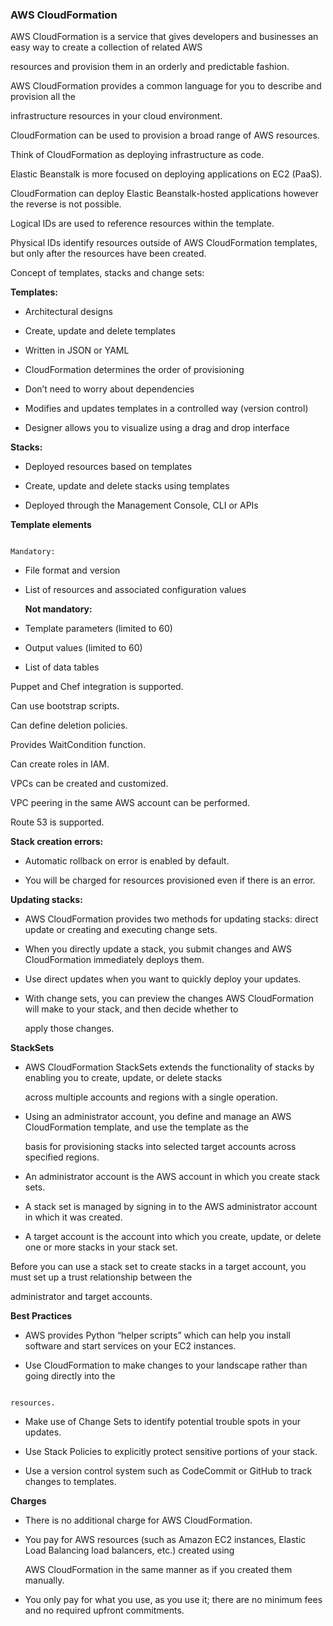 ### AWS CloudFormation

AWS CloudFormation is a service that gives developers and businesses an easy way
to create a collection of related AWS

resources and provision them in an orderly and predictable fashion.

AWS CloudFormation provides a common language for you to describe and provision
all the

infrastructure resources in your cloud environment.

CloudFormation can be used to provision a broad range of AWS resources.

Think of CloudFormation as deploying infrastructure as code.

Elastic Beanstalk is more focused on deploying applications on EC2 (PaaS).

CloudFormation can deploy Elastic Beanstalk-hosted applications however the
reverse is not possible.

Logical IDs are used to reference resources within the template.

Physical IDs identify resources outside of AWS CloudFormation templates, but
only after the resources have been created.

Concept of templates, stacks and change sets:

**Templates:**

- Architectural designs

- Create, update and delete templates

- Written in JSON or YAML

- CloudFormation determines the order of provisioning

- Don’t need to worry about dependencies

- Modifies and updates templates in a controlled way (version control)

- Designer allows you to visualize using a drag and drop interface

**Stacks:**

- Deployed resources based on templates

- Create, update and delete stacks using templates

- Deployed through the Management Console, CLI or APIs

**Template elements**

```

Mandatory:

```

- File format and version

- List of resources and associated configuration values

  **Not mandatory:**

- Template parameters (limited to 60)

- Output values (limited to 60)


- List of data tables

Puppet and Chef integration is supported.

Can use bootstrap scripts.

Can define deletion policies.

Provides WaitCondition function.

Can create roles in IAM.

VPCs can be created and customized.

VPC peering in the same AWS account can be performed.

Route 53 is supported.

**Stack creation errors:**

- Automatic rollback on error is enabled by default.

- You will be charged for resources provisioned even if there is an error.

**Updating stacks:**

- AWS CloudFormation provides two methods for updating stacks: direct update or
  creating and executing change sets.

- When you directly update a stack, you submit changes and AWS CloudFormation
  immediately deploys them.

- Use direct updates when you want to quickly deploy your updates.

- With change sets, you can preview the changes AWS CloudFormation will make to
  your stack, and then decide whether to

  apply those changes.

**StackSets**

- AWS CloudFormation StackSets extends the functionality of stacks by enabling
  you to create, update, or delete stacks

  across multiple accounts and regions with a single operation.

- Using an administrator account, you define and manage an AWS CloudFormation
  template, and use the template as the

  basis for provisioning stacks into selected target accounts across specified
  regions.

- An administrator account is the AWS account in which you create stack sets.

- A stack set is managed by signing in to the AWS administrator account in which
  it was created.

- A target account is the account into which you create, update, or delete one
  or more stacks in your stack set.

Before you can use a stack set to create stacks in a target account, you must
set up a trust relationship between the

administrator and target accounts.

**Best Practices**

- AWS provides Python “helper scripts” which can help you install software and
  start services on your EC2 instances.

- Use CloudFormation to make changes to your landscape rather than going
  directly into the

```

resources.

```

- Make use of Change Sets to identify potential trouble spots in your updates.

- Use Stack Policies to explicitly protect sensitive portions of your stack.

- Use a version control system such as CodeCommit or GitHub to track changes to
  templates.

**Charges**

- There is no additional charge for AWS CloudFormation.

- You pay for AWS resources (such as Amazon EC2 instances, Elastic Load
  Balancing load balancers, etc.) created using

  AWS CloudFormation in the same manner as if you created them manually.

- You only pay for what you use, as you use it; there are no minimum fees and no
  required upfront commitments.

